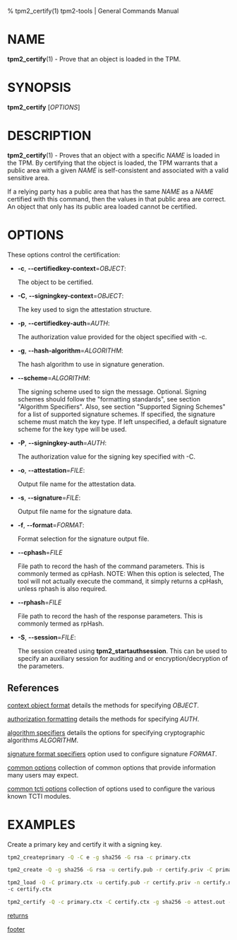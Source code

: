 % tpm2_certify(1) tpm2-tools | General Commands Manual

# NAME

**tpm2_certify**(1) - Prove that an object is loaded in the TPM.

# SYNOPSIS

**tpm2_certify** [*OPTIONS*]

# DESCRIPTION

**tpm2_certify**(1) - Proves that an object with a specific _NAME_ is loaded in
the TPM. By certifying that the object is loaded, the TPM warrants that a public
area with a given _NAME_ is self-consistent and associated with a valid
sensitive area.

If a relying party has a public area that has the same _NAME_ as a _NAME_
certified with this command, then the values in that public area are correct.
An object that only has its public area loaded cannot be certified.

# OPTIONS

These options control the certification:

  * **-c**, **\--certifiedkey-context**=_OBJECT_:

    The object to be certified.

  * **-C**, **\--signingkey-context**=_OBJECT_:

    The key used to sign the attestation structure.

  * **-p**, **\--certifiedkey-auth**=_AUTH_:

    The authorization value provided for the object specified with -c.

  * **-g**, **\--hash-algorithm**=_ALGORITHM_:

    The hash algorithm to use in signature generation.

  * **\--scheme**=_ALGORITHM_:

    The signing scheme used to sign the message. Optional.
    Signing schemes should follow the "formatting standards", see section
     "Algorithm Specifiers".
    Also, see section "Supported Signing Schemes" for a list of supported
     signature schemes.
    If specified, the signature scheme must match the key type.
    If left unspecified, a default signature scheme for the key type will
     be used.

  * **-P**, **\--signingkey-auth**=_AUTH_:

    The authorization value for the signing key specified with -C.

  * **-o**, **\--attestation**=_FILE_:

    Output file name for the attestation data.

  * **-s**, **\--signature**=_FILE_:

    Output file name for the signature data.

  * **-f**, **\--format**=_FORMAT_:

    Format selection for the signature output file.

  * **\--cphash**=_FILE_

    File path to record the hash of the command parameters. This is commonly
    termed as cpHash. NOTE: When this option is selected, The tool will not
    actually execute the command, it simply returns a cpHash, unless rphash is
    also required.

  * **\--rphash**=_FILE_

    File path to record the hash of the response parameters. This is commonly
    termed as rpHash.

  * **-S**, **\--session**=_FILE_:

    The session created using **tpm2_startauthsession**. This can be used to
    specify an auxiliary session for auditing and or encryption/decryption of
    the parameters.

## References

[context object format](common/ctxobj.md) details the methods for specifying
_OBJECT_.

[authorization formatting](common/authorizations.md) details the methods for
specifying _AUTH_.

[algorithm specifiers](common/alg.md) details the options for specifying
cryptographic algorithms _ALGORITHM_.

[signature format specifiers](common/signature.md) option used to configure
signature _FORMAT_.

[common options](common/options.md) collection of common options that provide
information many users may expect.

[common tcti options](common/tcti.md) collection of options used to configure
the various known TCTI modules.

# EXAMPLES

Create a primary key and certify it with a signing key.

```bash
tpm2_createprimary -Q -C e -g sha256 -G rsa -c primary.ctx

tpm2_create -Q -g sha256 -G rsa -u certify.pub -r certify.priv -C primary.ctx

tpm2_load -Q -C primary.ctx -u certify.pub -r certify.priv -n certify.name \
-c certify.ctx

tpm2_certify -Q -c primary.ctx -C certify.ctx -g sha256 -o attest.out -s sig.out
```

[returns](common/returns.md)

[footer](common/footer.md)

